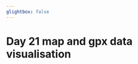```yaml
---
glightbox: false
---
```


# Day 21 map and gpx data visualisation

<style> #map { width: auto; height: 400px; margin: 0;} </style>

<div id="map"></div>

<script> 
var mygpxurl = "/f3/assets/gpx/GPX21.gpx";
</script>

<script src="/f3/javascripts/mygpx.js"> </script>
